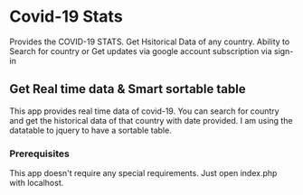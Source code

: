 # Covid-19 Stats

Provides the COVID-19 STATS. Get Hsitorical Data of any country. Ability to Search for country or Get updates via google account subscription via sign-in

## Get Real time data & Smart sortable table

This app provides real time data of covid-19. You can search for country and get the historical data of that country with date provided. I am using the datatable to jquery to have a sortable table.


### Prerequisites

This app doesn't require any special requirements. Just open index.php with localhost.



